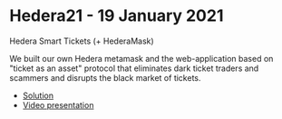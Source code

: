 # Hedera21 - 19 January 2021

Hedera Smart Tickets (+ HederaMask)

We built our own Hedera metamask and the web-application based on "ticket as an asset" protocol that eliminates dark ticket traders and scammers and disrupts the black market of tickets.

* [Solution](https://devpost.com/software/hedera-smart-tickets)
* [Video presentation](https://youtu.be/GaFMhTmqg_0)
